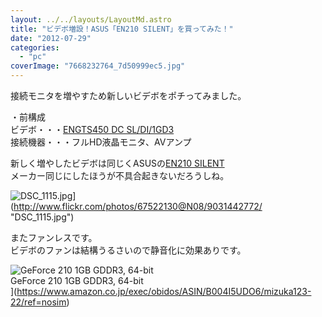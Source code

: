 ```yaml
---
layout: ../../layouts/LayoutMd.astro
title: "ビデボ増設！ASUS「EN210 SILENT」を買ってみた！"
date: "2012-07-29"
categories: 
  - "pc"
coverImage: "7668232764_7d50999ec5.jpg"
---
```


接続モニタを増やすため新しいビデボをポチってみました。

・前構成  
ビデボ・・・[ENGTS450 DC SL/DI/1GD3](http://www.asus.co.jp/Graphics_Cards/NVIDIA_Series/ENGTS450_DC_SLDI1GD3/)  
接続機器・・・フルHD液晶モニタ、AVアンプ

新しく増やしたビデボは同じくASUSの[EN210 SILENT](http://www.asus.com/Graphics_Cards/NVIDIA_Series/EN210_SILENTDI512MD3V2LP/)  
メーカー同じにしたほうが不具合起きないだろうしね。

![DSC_1115.jpg](/archive/images/9031442772_5660e3e2e4.jpg)](http://www.flickr.com/photos/67522130@N08/9031442772/ "DSC_1115.jpg")

またファンレスです。  
ビデボのファンは結構うるさいので静音化に効果ありです。

![GeForce 210 1GB GDDR3, 64-bit](/archive/images/419RzcQnihL._SL160_.jpg)  
GeForce 210 1GB GDDR3, 64-bit  
](https://www.amazon.co.jp/exec/obidos/ASIN/B004I5UDO6/mizuka123-22/ref=nosim)

